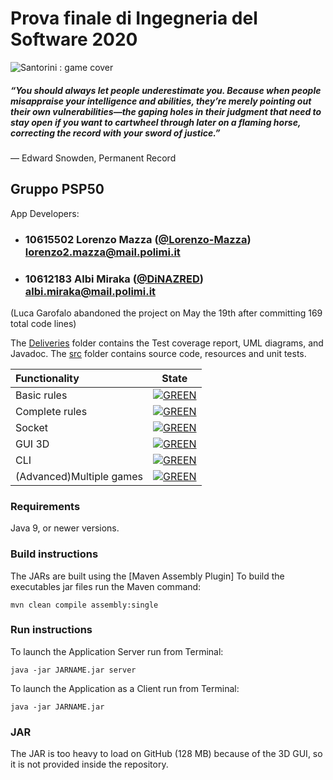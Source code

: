 # Prova finale di Ingegneria del Software 2020
![Santorini : game cover](https://cf.geekdo-images.com/opengraph/img/aL3ylg4WfWekpXaOq9fij-eRgHg=/fit-in/1200x630/pic3283110.png)


##### “You should always let people underestimate you. Because when people misappraise your intelligence and abilities, they’re merely pointing out their own vulnerabilities—the gaping holes in their judgment that need to stay open if you want to cartwheel through later on a flaming horse, correcting the record with your sword of justice.”
― Edward Snowden, Permanent Record

## Gruppo PSP50
App Developers: 

- ###   10615502    Lorenzo Mazza ([@Lorenzo-Mazza](https://github.com/Lorenzo-Mazza))<br>lorenzo2.mazza@mail.polimi.it
- ###   10612183    Albi Miraka ([@DiNAZRED](https://github.com/DiNAZRED))<br>albi.miraka@mail.polimi.it
(Luca Garofalo abandoned the project on May the 19th after committing 169 total code lines)

The [Deliveries](/Deliveries) folder contains the Test coverage report, UML diagrams, and Javadoc.
The [src](/src) folder contains source code, resources and unit tests.

| Functionality | State |
|:-----------------------|:------------------------------------:|
| Basic rules | [![GREEN](https://placehold.it/15/44bb44/44bb44)](#) |
| Complete rules | [![GREEN](https://placehold.it/15/44bb44/44bb44)](#) |
| Socket | [![GREEN](https://placehold.it/15/44bb44/44bb44)](#) |
| GUI 3D | [![GREEN](https://placehold.it/15/44bb44/44bb44)](#) |
| CLI | [![GREEN](https://placehold.it/15/44bb44/44bb44)](#) |
| (Advanced)Multiple games | [![GREEN](https://placehold.it/15/44bb44/44bb44)](#) |

<!--
[![RED](https://placehold.it/15/f03c15/f03c15)](#)
[![YELLOW](https://placehold.it/15/ffdd00/ffdd00)](#)
[![GREEN](https://placehold.it/15/44bb44/44bb44)](#)
-->

### Requirements
Java 9, or newer versions.
### Build instructions

The JARs are built using the [Maven Assembly Plugin]
To build the executables jar files run the Maven command:
```
mvn clean compile assembly:single
```
### Run instructions
To launch the Application Server run from Terminal:
```
java -jar JARNAME.jar server
```
To launch the Application as a Client run from Terminal:
```
java -jar JARNAME.jar 
```
### JAR
The JAR is too heavy to load on GitHub (128 MB) because of the 3D GUI, so it is not provided inside the repository. 

